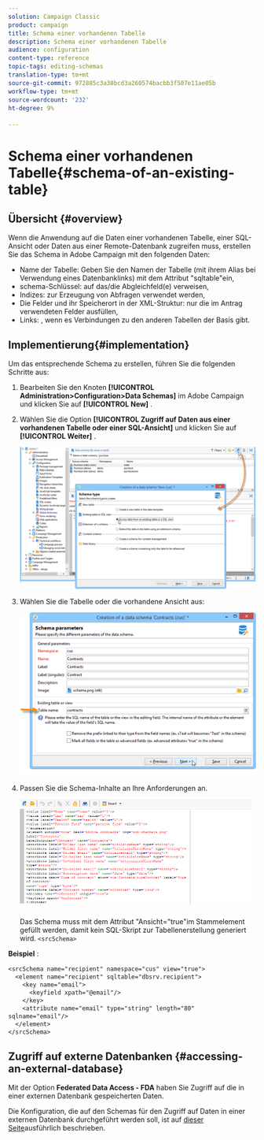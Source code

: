 ```yaml
---
solution: Campaign Classic
product: campaign
title: Schema einer vorhandenen Tabelle
description: Schema einer vorhandenen Tabelle
audience: configuration
content-type: reference
topic-tags: editing-schemas
translation-type: tm+mt
source-git-commit: 972885c3a38bcd3a260574bacbb3f507e11ae05b
workflow-type: tm+mt
source-wordcount: '232'
ht-degree: 9%

---
```



# Schema einer vorhandenen Tabelle{#schema-of-an-existing-table}

## Übersicht {#overview}

Wenn die Anwendung auf die Daten einer vorhandenen Tabelle, einer SQL-Ansicht oder Daten aus einer Remote-Datenbank zugreifen muss, erstellen Sie das Schema in Adobe Campaign mit den folgenden Daten:

* Name der Tabelle: Geben Sie den Namen der Tabelle (mit ihrem Alias bei Verwendung eines Datenbanklinks) mit dem Attribut &quot;sqltable&quot;ein,
* schema-Schlüssel: auf das/die Abgleichfeld(e) verweisen,
* Indizes: zur Erzeugung von Abfragen verwendet werden,
* Die Felder und ihr Speicherort in der XML-Struktur: nur die im Antrag verwendeten Felder ausfüllen,
* Links: , wenn es Verbindungen zu den anderen Tabellen der Basis gibt.

## Implementierung{#implementation}

Um das entsprechende Schema zu erstellen, führen Sie die folgenden Schritte aus:

1. Bearbeiten Sie den Knoten **[!UICONTROL Administration>Configuration>Data Schemas]** im Adobe Campaign und klicken Sie auf **[!UICONTROL New]** .
1. Wählen Sie die Option **[!UICONTROL Zugriff auf Daten aus einer vorhandenen Tabelle oder einer SQL-Ansicht]** und klicken Sie auf **[!UICONTROL Weiter]** .

   ![](assets/s_ncs_configuration_extand_a_schema.png)

1. Wählen Sie die Tabelle oder die vorhandene Ansicht aus:

   ![](assets/s_ncs_configuration_select_table.png)

1. Passen Sie die Schema-Inhalte an Ihre Anforderungen an.

   ![](assets/s_ncs_configuration_view_create_schema.png)

   Das Schema muss mit dem Attribut &quot;Ansicht=&quot;true&quot;im Stammelement gefüllt werden, damit kein SQL-Skript zur Tabellenerstellung generiert wird. `<srcSchema>`

**Beispiel** :

```
<srcSchema name="recipient" namespace="cus" view="true">
  <element name="recipient" sqltable="dbsrv.recipient">
    <key name="email">
      <keyfield xpath="@email"/>
    </key>   
    <attribute name="email" type="string" length="80" sqlname="email"/>
  </element>
</srcSchema>
```

## Zugriff auf externe Datenbanken {#accessing-an-external-database}

Mit der Option **Federated Data Access - FDA** haben Sie Zugriff auf die in einer externen Datenbank gespeicherten Daten.

Die Konfiguration, die auf den Schemas für den Zugriff auf Daten in einer externen Datenbank durchgeführt werden soll, ist auf [dieser Seite](../../installation/using/creating-data-schema.md)ausführlich beschrieben.
